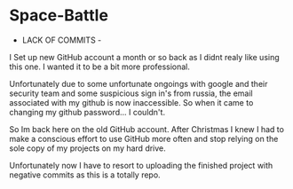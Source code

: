 # Space-Battle

- LACK OF COMMITS -

I Set up new GitHub account a month or so back as I didnt realy like using this one. I wanted it to be a bit more professional.

Unfortunately due to some unfortunate ongoings with google and their security team and some suspicious sign in's from russia, the email associated with my github is now inaccessible. So when it came to changing my github password... I couldn't.

So Im back here on the old GitHub account. After Christmas I knew I had to make a conscious effort to use GitHub more often and stop relying on the sole copy of my projects on my hard drive. 

Unfortunately now I have to resort to uploading the finished project with negative commits as this is a totally repo.
